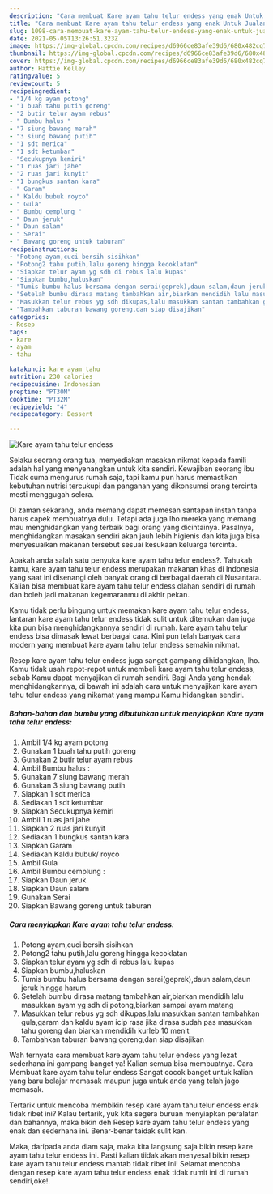 ```yaml
---
description: "Cara membuat Kare ayam tahu telur endess yang enak Untuk Jualan"
title: "Cara membuat Kare ayam tahu telur endess yang enak Untuk Jualan"
slug: 1098-cara-membuat-kare-ayam-tahu-telur-endess-yang-enak-untuk-jualan
date: 2021-05-05T13:26:51.323Z
image: https://img-global.cpcdn.com/recipes/d6966ce83afe39d6/680x482cq70/kare-ayam-tahu-telur-endess-foto-resep-utama.jpg
thumbnail: https://img-global.cpcdn.com/recipes/d6966ce83afe39d6/680x482cq70/kare-ayam-tahu-telur-endess-foto-resep-utama.jpg
cover: https://img-global.cpcdn.com/recipes/d6966ce83afe39d6/680x482cq70/kare-ayam-tahu-telur-endess-foto-resep-utama.jpg
author: Hattie Kelley
ratingvalue: 5
reviewcount: 5
recipeingredient:
- "1/4 kg ayam potong"
- "1 buah tahu putih goreng"
- "2 butir telur ayam rebus"
- " Bumbu halus "
- "7 siung bawang merah"
- "3 siung bawang putih"
- "1 sdt merica"
- "1 sdt ketumbar"
- "Secukupnya kemiri"
- "1 ruas jari jahe"
- "2 ruas jari kunyit"
- "1 bungkus santan kara"
- " Garam"
- " Kaldu bubuk royco"
- " Gula"
- " Bumbu cemplung "
- " Daun jeruk"
- " Daun salam"
- " Serai"
- " Bawang goreng untuk taburan"
recipeinstructions:
- "Potong ayam,cuci bersih sisihkan"
- "Potong2 tahu putih,lalu goreng hingga kecoklatan"
- "Siapkan telur ayam yg sdh di rebus lalu kupas"
- "Siapkan bumbu,haluskan"
- "Tumis bumbu halus bersama dengan serai(geprek),daun salam,daun jeruk hingga harum"
- "Setelah bumbu dirasa matang tambahkan air,biarkan mendidih lalu masukkan ayam yg sdh di potong,biarkan sampai ayam matang"
- "Masukkan telur rebus yg sdh dikupas,lalu masukkan santan tambahkan gula,garam dan kaldu ayam icip rasa jika dirasa sudah pas masukkan tahu goreng dan biarkan mendidih kurleb 10 menit"
- "Tambahkan taburan bawang goreng,dan siap disajikan"
categories:
- Resep
tags:
- kare
- ayam
- tahu

katakunci: kare ayam tahu 
nutrition: 230 calories
recipecuisine: Indonesian
preptime: "PT30M"
cooktime: "PT32M"
recipeyield: "4"
recipecategory: Dessert

---
```



![Kare ayam tahu telur endess](https://img-global.cpcdn.com/recipes/d6966ce83afe39d6/680x482cq70/kare-ayam-tahu-telur-endess-foto-resep-utama.jpg)

Selaku seorang orang tua, menyediakan masakan nikmat kepada famili adalah hal yang menyenangkan untuk kita sendiri. Kewajiban seorang ibu Tidak cuma mengurus rumah saja, tapi kamu pun harus memastikan kebutuhan nutrisi tercukupi dan panganan yang dikonsumsi orang tercinta mesti menggugah selera.

Di zaman  sekarang, anda memang dapat memesan santapan instan tanpa harus capek membuatnya dulu. Tetapi ada juga lho mereka yang memang mau menghidangkan yang terbaik bagi orang yang dicintainya. Pasalnya, menghidangkan masakan sendiri akan jauh lebih higienis dan kita juga bisa menyesuaikan makanan tersebut sesuai kesukaan keluarga tercinta. 



Apakah anda salah satu penyuka kare ayam tahu telur endess?. Tahukah kamu, kare ayam tahu telur endess merupakan makanan khas di Indonesia yang saat ini disenangi oleh banyak orang di berbagai daerah di Nusantara. Kalian bisa membuat kare ayam tahu telur endess olahan sendiri di rumah dan boleh jadi makanan kegemaranmu di akhir pekan.

Kamu tidak perlu bingung untuk memakan kare ayam tahu telur endess, lantaran kare ayam tahu telur endess tidak sulit untuk ditemukan dan juga kita pun bisa menghidangkannya sendiri di rumah. kare ayam tahu telur endess bisa dimasak lewat berbagai cara. Kini pun telah banyak cara modern yang membuat kare ayam tahu telur endess semakin nikmat.

Resep kare ayam tahu telur endess juga sangat gampang dihidangkan, lho. Kamu tidak usah repot-repot untuk membeli kare ayam tahu telur endess, sebab Kamu dapat menyajikan di rumah sendiri. Bagi Anda yang hendak menghidangkannya, di bawah ini adalah cara untuk menyajikan kare ayam tahu telur endess yang nikamat yang mampu Kamu hidangkan sendiri.

<!--inarticleads1-->

##### Bahan-bahan dan bumbu yang dibutuhkan untuk menyiapkan Kare ayam tahu telur endess:

1. Ambil 1/4 kg ayam potong
1. Gunakan 1 buah tahu putih goreng
1. Gunakan 2 butir telur ayam rebus
1. Ambil  Bumbu halus :
1. Gunakan 7 siung bawang merah
1. Gunakan 3 siung bawang putih
1. Siapkan 1 sdt merica
1. Sediakan 1 sdt ketumbar
1. Siapkan Secukupnya kemiri
1. Ambil 1 ruas jari jahe
1. Siapkan 2 ruas jari kunyit
1. Sediakan 1 bungkus santan kara
1. Siapkan  Garam
1. Sediakan  Kaldu bubuk/ royco
1. Ambil  Gula
1. Ambil  Bumbu cemplung :
1. Siapkan  Daun jeruk
1. Siapkan  Daun salam
1. Gunakan  Serai
1. Siapkan  Bawang goreng untuk taburan




<!--inarticleads2-->

##### Cara menyiapkan Kare ayam tahu telur endess:

1. Potong ayam,cuci bersih sisihkan
1. Potong2 tahu putih,lalu goreng hingga kecoklatan
1. Siapkan telur ayam yg sdh di rebus lalu kupas
1. Siapkan bumbu,haluskan
1. Tumis bumbu halus bersama dengan serai(geprek),daun salam,daun jeruk hingga harum
1. Setelah bumbu dirasa matang tambahkan air,biarkan mendidih lalu masukkan ayam yg sdh di potong,biarkan sampai ayam matang
1. Masukkan telur rebus yg sdh dikupas,lalu masukkan santan tambahkan gula,garam dan kaldu ayam icip rasa jika dirasa sudah pas masukkan tahu goreng dan biarkan mendidih kurleb 10 menit
1. Tambahkan taburan bawang goreng,dan siap disajikan




Wah ternyata cara membuat kare ayam tahu telur endess yang lezat sederhana ini gampang banget ya! Kalian semua bisa membuatnya. Cara Membuat kare ayam tahu telur endess Sangat cocok banget untuk kalian yang baru belajar memasak maupun juga untuk anda yang telah jago memasak.

Tertarik untuk mencoba membikin resep kare ayam tahu telur endess enak tidak ribet ini? Kalau tertarik, yuk kita segera buruan menyiapkan peralatan dan bahannya, maka bikin deh Resep kare ayam tahu telur endess yang enak dan sederhana ini. Benar-benar taidak sulit kan. 

Maka, daripada anda diam saja, maka kita langsung saja bikin resep kare ayam tahu telur endess ini. Pasti kalian tiidak akan menyesal bikin resep kare ayam tahu telur endess mantab tidak ribet ini! Selamat mencoba dengan resep kare ayam tahu telur endess enak tidak rumit ini di rumah sendiri,oke!.

